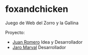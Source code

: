# foxandchicken
Juego de Web del Zorro y la Gallina

Proyecto:
- [Juan Romero](https://github.com/Juan571) Idea y Desarrollador
- [Jaro Marval](https://github.com/Jamp) Desarrollador

